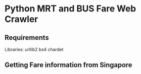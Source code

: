 # Python MRT and BUS Fare Web Crawler

## Requirements
Libraries:
urllib2
bs4
chardet

## Getting Fare information from Singapore


